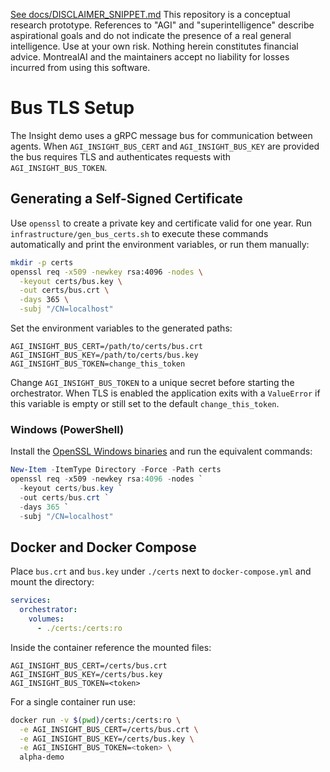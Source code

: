 [See docs/DISCLAIMER_SNIPPET.md](docs/DISCLAIMER_SNIPPET.md)
This repository is a conceptual research prototype. References to "AGI" and "superintelligence" describe aspirational goals and do not indicate the presence of a real general intelligence. Use at your own risk. Nothing herein constitutes financial advice. MontrealAI and the maintainers accept no liability for losses incurred from using this software.

# Bus TLS Setup

The Insight demo uses a gRPC message bus for communication between agents. When `AGI_INSIGHT_BUS_CERT` and `AGI_INSIGHT_BUS_KEY` are provided the bus requires TLS and authenticates requests with `AGI_INSIGHT_BUS_TOKEN`.

## Generating a Self-Signed Certificate

Use `openssl` to create a private key and certificate valid for one year. Run
`infrastructure/gen_bus_certs.sh` to execute these commands automatically and
print the environment variables, or run them manually:

```bash
mkdir -p certs
openssl req -x509 -newkey rsa:4096 -nodes \
  -keyout certs/bus.key \
  -out certs/bus.crt \
  -days 365 \
  -subj "/CN=localhost"
```

Set the environment variables to the generated paths:

```
AGI_INSIGHT_BUS_CERT=/path/to/certs/bus.crt
AGI_INSIGHT_BUS_KEY=/path/to/certs/bus.key
AGI_INSIGHT_BUS_TOKEN=change_this_token
```

Change `AGI_INSIGHT_BUS_TOKEN` to a unique secret before starting the
orchestrator. When TLS is enabled the application exits with a
``ValueError`` if this variable is empty or still set to the default
``change_this_token``.

### Windows (PowerShell)

Install the [OpenSSL Windows binaries](https://slproweb.com/products/Win32OpenSSL.html) and run the equivalent commands:

```powershell
New-Item -ItemType Directory -Force -Path certs
openssl req -x509 -newkey rsa:4096 -nodes `
  -keyout certs/bus.key `
  -out certs/bus.crt `
  -days 365 `
  -subj "/CN=localhost"
```

## Docker and Docker Compose

Place `bus.crt` and `bus.key` under `./certs` next to `docker-compose.yml` and mount the directory:

```yaml
services:
  orchestrator:
    volumes:
      - ./certs:/certs:ro
```

Inside the container reference the mounted files:

```
AGI_INSIGHT_BUS_CERT=/certs/bus.crt
AGI_INSIGHT_BUS_KEY=/certs/bus.key
AGI_INSIGHT_BUS_TOKEN=<token>
```

For a single container run use:

```bash
docker run -v $(pwd)/certs:/certs:ro \
  -e AGI_INSIGHT_BUS_CERT=/certs/bus.crt \
  -e AGI_INSIGHT_BUS_KEY=/certs/bus.key \
  -e AGI_INSIGHT_BUS_TOKEN=<token> \
  alpha-demo
```
